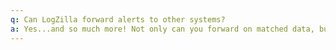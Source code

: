 ```yaml
---
q: Can LogZilla forward alerts to other systems?
a: Yes...and so much more! Not only can you forward on matched data, but you can also collect analyze or even rewrite any data obtained from external systems allowing you to forward <span class="highlight">intelligent</span> information on to your other Network Management Systems such as help desk, change management systems, etc.
---
```

